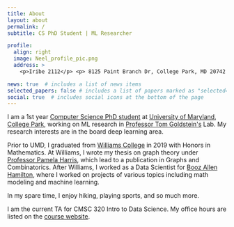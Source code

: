 ```yaml
---
title: About
layout: about
permalink: /
subtitle: CS PhD Student | ML Researcher

profile:
  align: right
  image: Neel_profile_pic.png
  address: >
    <p>Iribe 2112</p> <p> 8125 Paint Branch Dr, College Park, MD 20742 </p>

news: true  # includes a list of news items
selected_papers: false # includes a list of papers marked as "selected={true}"
social: true  # includes social icons at the bottom of the page
---
```

I am a 1st year [Computer Science PhD student](https://www.cs.umd.edu/people/njain17) at [University of Maryland, College Park](https://www.umd.edu/), working on ML research in [Professor Tom Goldstein's](https://www.cs.umd.edu/~tomg/) Lab. My research interests are in the board deep learning area. 

Prior to UMD, I graduated from [Williams College](https://www.williams.edu/) in 2019 with Honors in Mathematics. At Williams, I wrote my thesis on graph theory under [Professor Pamela Harris](https://www.pamelaeharris.com/), which lead to a publication in Graphs and Combinatorics. After Williams, I worked as a Data Scientist for [Booz Allen Hamilton](https://www.boozallen.com/), where I worked on projects of various topics including math modeling and machine learning.

In my spare time, I enjoy hiking, playing sports, and so much more.

I am the current TA for CMSC 320 Intro to Data Science. My office hours are listed on the [course website](https://cmsc320.github.io/).

<!-- Put your address / P.O. box / other info right below your picture. You can also disable any these elements by editing `profile` property of the YAML header of your `_pages/about.md`. Edit `_bibliography/papers.bib` and Jekyll will render your [publications page](/al-folio/publications/) automatically.

Link to your social media connections, too. This theme is set up to use [Font Awesome icons](http://fortawesome.github.io/Font-Awesome/) and [Academicons](https://jpswalsh.github.io/academicons/), like the ones below. Add your Facebook, Twitter, LinkedIn, Google Scholar, or just disable all of them. -->
